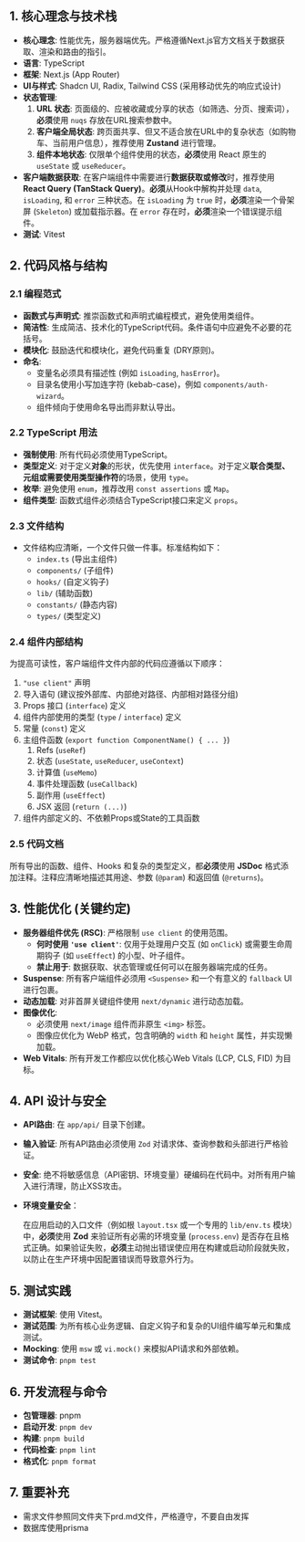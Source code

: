 ## 1. 核心理念与技术栈

- **核心理念**: 性能优先，服务器端优先。严格遵循Next.js官方文档关于数据获取、渲染和路由的指引。
- **语言**: TypeScript
- **框架**: Next.js (App Router)
- **UI与样式**: Shadcn UI, Radix, Tailwind CSS (采用移动优先的响应式设计)
- **状态管理**:
    1. **URL 状态**: 页面级的、应被收藏或分享的状态（如筛选、分页、搜索词），**必须**使用 `nuqs` 存放在URL搜索参数中。
    2. **客户端全局状态**: 跨页面共享、但又不适合放在URL中的复杂状态（如购物车、当前用户信息），推荐使用 **Zustand** 进行管理。
    3. **组件本地状态**: 仅限单个组件使用的状态，**必须**使用 React 原生的 `useState` 或 `useReducer`。
- **客户端数据获取**: 
在客户端组件中需要进行**数据获取或修改**时，推荐使用 **React Query (TanStack Query)**。**必须**从Hook中解构并处理 `data`, `isLoading`, 和 `error` 三种状态。在 `isLoading` 为 `true` 时，**必须**渲染一个骨架屏 (`Skeleton`) 或加载指示器。在 `error` 存在时，**必须**渲染一个错误提示组件。
- **测试**: Vitest

## 2. 代码风格与结构

### 2.1 编程范式

- **函数式与声明式**: 推崇函数式和声明式编程模式，避免使用类组件。
- **简洁性**: 生成简洁、技术化的TypeScript代码。条件语句中应避免不必要的花括号。
- **模块化**: 鼓励迭代和模块化，避免代码重复 (DRY原则)。
- **命名**:
    - 变量名必须具有描述性 (例如 `isLoading`, `hasError`)。
    - 目录名使用小写加连字符 (kebab-case)，例如 `components/auth-wizard`。
    - 组件倾向于使用命名导出而非默认导出。

### 2.2 TypeScript 用法

- **强制使用**: 所有代码必须使用TypeScript。
- **类型定义**: 对于定义**对象**的形状，优先使用 `interface`。对于定义**联合类型、元组或需要使用类型操作符**的场景，使用 `type`。
- **枚举**: 避免使用 `enum`，推荐改用 `const assertions` 或 `Map`。
- **组件类型**: 函数式组件必须结合TypeScript接口来定义 `props`。

### 2.3 文件结构

- 文件结构应清晰，一个文件只做一件事。标准结构如下：
    - `index.ts` (导出主组件)
    - `components/` (子组件)
    - `hooks/` (自定义钩子)
    - `lib/` (辅助函数)
    - `constants/` (静态内容)
    - `types/` (类型定义)

### **2.4 组件内部结构**

为提高可读性，客户端组件文件内部的代码应遵循以下顺序：

1. `"use client"` 声明
2. 导入语句 (建议按外部库、内部绝对路径、内部相对路径分组)
3. Props 接口 (`interface`) 定义
4. 组件内部使用的类型 (`type` / `interface`) 定义
5. 常量 (`const`) 定义
6. 主组件函数 (`export function ComponentName() { ... }`)
    1. Refs (`useRef`)
    2. 状态 (`useState`, `useReducer`, `useContext`)
    3. 计算值 (`useMemo`)
    4. 事件处理函数 (`useCallback`)
    5. 副作用 (`useEffect`)
    6. JSX 返回 (`return (...)`)
7. 组件内部定义的、不依赖Props或State的工具函数

### 2.5 代码文档

所有导出的函数、组件、Hooks 和复杂的类型定义，都**必须**使用 **JSDoc** 格式添加注释。注释应清晰地描述其用途、参数 (`@param`) 和返回值 (`@returns`)。

## 3. 性能优化 (关键约定)

- **服务器组件优先 (RSC)**: 严格限制 `use client` 的使用范围。
    - **何时使用 `'use client'`**: 仅用于处理用户交互 (如 `onClick`) 或需要生命周期钩子 (如 `useEffect`) 的小型、叶子组件。
    - **禁止用于**: 数据获取、状态管理或任何可以在服务器端完成的任务。
- **Suspense**: 所有客户端组件必须用 `<Suspense>` 和一个有意义的 `fallback` UI进行包裹。
- **动态加载**: 对非首屏关键组件使用 `next/dynamic` 进行动态加载。
- **图像优化**:
    - 必须使用 `next/image` 组件而非原生 `<img>` 标签。
    - 图像应优化为 WebP 格式，包含明确的 `width` 和 `height` 属性，并实现懒加载。
- **Web Vitals**: 所有开发工作都应以优化核心Web Vitals (LCP, CLS, FID) 为目标。

## 4. API 设计与安全

- **API路由**: 在 `app/api/` 目录下创建。
- **输入验证**: 所有API路由必须使用 `Zod` 对请求体、查询参数和头部进行严格验证。
- **安全**: 绝不将敏感信息（API密钥、环境变量）硬编码在代码中。对所有用户输入进行清理，防止XSS攻击。
- **环境变量安全**：
    
    在应用启动的入口文件（例如根 `layout.tsx` 或一个专用的 `lib/env.ts` 模块）中，**必须**使用 **Zod** 来验证所有必需的环境变量 (`process.env`) 是否存在且格式正确。如果验证失败，**必须**主动抛出错误使应用在构建或启动阶段就失败，以防止在生产环境中因配置错误而导致意外行为。
    

## 5. 测试实践

- **测试框架**: 使用  Vitest。
- **测试范围**: 为所有核心业务逻辑、自定义钩子和复杂的UI组件编写单元和集成测试。
- **Mocking**: 使用 `msw` 或 `vi.mock()` 来模拟API请求和外部依赖。
- **测试命令**: `pnpm test`

## 6. 开发流程与命令

- **包管理器**: pnpm
- **启动开发**: `pnpm dev`
- **构建**: `pnpm build`
- **代码检查**: `pnpm lint`
- **格式化**: `pnpm format`

## 7. 重要补充

- 需求文件参照同文件夹下prd.md文件，严格遵守，不要自由发挥
- 数据库使用prisma
